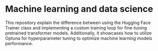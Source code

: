 # Machine learning and data science 
This repository explain the difference between using the Hugging Face Trainer class and implementing a custom training loop for fine-tuning pretrained transformer models. Additionally, it showcases how to utilize Optuna for hyperparameter tuning to optimize machine learning models performance.
